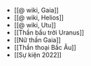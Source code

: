 - [[@ wiki, Gaia]]
- [[@ wiki, Helios]]
- [[@ wiki, Utu]]
- [[Thần bầu trời Uranus]]
- [[Nữ thần Gaia]]
- [[Thần thoại Bắc Âu]]
- [[Sự kiện 2022]]
